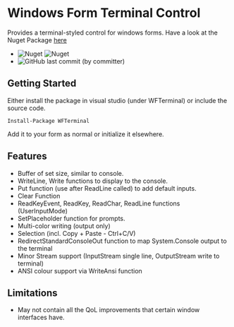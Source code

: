 # Windows Form Terminal Control
Provides a terminal-styled control for windows forms.
Have a look at the Nuget Package [here](https://www.nuget.org/packages/WFTerminal)
- ![Nuget](https://img.shields.io/nuget/v/WFTerminal) ![Nuget](https://img.shields.io/nuget/dt/WFTerminal)
- ![GitHub last commit (by committer)](https://img.shields.io/github/last-commit/samstk/WFTerminal)
## Getting Started
Either install the package in visual studio (under WFTerminal)
or include the source code.
```
Install-Package WFTerminal
```

Add it to your form as normal or initialize it elsewhere.

## Features
* Buffer of set size, similar to console.
* WriteLine, Write functions to display to the console.
* Put function (use after ReadLine called) to add default inputs.
* Clear Function
* ReadKeyEvent, ReadKey, ReadChar, ReadLine functions (UserInputMode)
* SetPlaceholder function for prompts.
* Multi-color writing (output only)
* Selection (incl. Copy + Paste - Ctrl+C/V)
* RedirectStandardConsoleOut function to map System.Console output to the terminal
* Minor Stream support (InputStream single line, OutputStream write to terminal)
* ANSI colour support via WriteAnsi function

## Limitations
* May not contain all the QoL improvements that certain window interfaces have.
